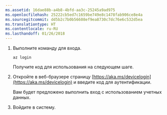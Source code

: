 ```yaml
---
ms.assetid: 16dae88b-a4b8-4bfd-aa3c-25245a9ad975
ms.openlocfilehash: 25222cb5ed7c1659be749e8c1478fab906ce8e4a
ms.sourcegitcommit: dd5b2c7b0b56608ef9ea8730c7dc76e6c532d5ea
ms.translationtype: HT
ms.contentlocale: ru-RU
ms.lasthandoff: 01/26/2018
---
```

1. Выполните команду для входа.

    ```azurecli-interactive
    az login
    ```

   Получите код для использования на следующем шаге.

1. Откройте в веб-браузере страницу [https://aka.ms/devicelogin](https://aka.ms/devicelogin) и введите код для аутентификации.

    Вам будет предложено выполнить вход с использованием учетных данных.

1. Войдите в систему.

